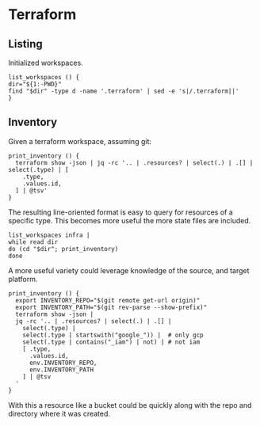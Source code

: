 # Terraform

## Listing

Initialized workspaces.

```shell
list_workspaces () {
dir="${1:-PWD}"
find "$dir" -type d -name '.terraform' | sed -e 's|/.terraform||'
}
```

## Inventory

Given a terraform workspace, assuming git:

```shell
print_inventory () {
  terraform show -json | jq -rc '.. | .resources? | select(.) | .[] | select(.type) | [
    .type,
    .values.id,
  ] | @tsv'
}
```

The resulting line-oriented format is easy to query for resources of a specific type. This becomes more useful the more state files are included.

```shell
list_workspaces infra |
while read dir
do (cd "$dir"; print_inventory)
done
```

A more useful variety could leverage knowledge of the source, and target platform.

```shell
print_inventory () {
  export INVENTORY_REPO="$(git remote get-url origin)"
  export INVENTORY_PATH="$(git rev-parse --show-prefix)"
  terraform show -json |
  jq -rc '.. | .resources? | select(.) | .[] |
    select(.type) |
    select(.type | startswith("google_")) |  # only gcp
    select(.type | contains("_iam") | not) | # not iam
    [ .type,
      .values.id,
      env.INVENTORY_REPO,
      env.INVENTORY_PATH
    ] | @tsv
  '
}
```

With this a resource like a bucket could be quickly along with the repo and directory where it was created.
